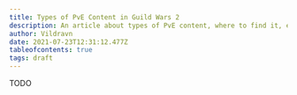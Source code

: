 ```yaml
---
title: Types of PvE Content in Guild Wars 2
description: An article about types of PvE content, where to find it, etc.
author: Vildravn
date: 2021-07-23T12:31:12.477Z
tableofcontents: true
tags: draft
---
```

TODO